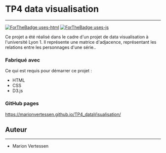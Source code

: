 # TP4 data visualisation

---
[![ForTheBadge uses-html](http://ForTheBadge.com/images/badges/uses-html.svg)](http://ForTheBadge.com)
[![ForTheBadge uses-js](http://ForTheBadge.com/images/badges/uses-js.svg)](http://ForTheBadge.com)


Ce projet a été réalisé dans le cadre d'un projet de data visualisation à l'université Lyon 1. Il représente une matrice d'adjacence, représentant les relations entre les personnages d'une série..


### Fabriqué avec

Ce qui est requis pour démarrer ce projet :

- HTML
- CSS
- D3.js

### GitHub pages

https://marionvertessen.github.io/TP4_dataVisualisation/

## Auteur

---
- Marion Vertessen 
